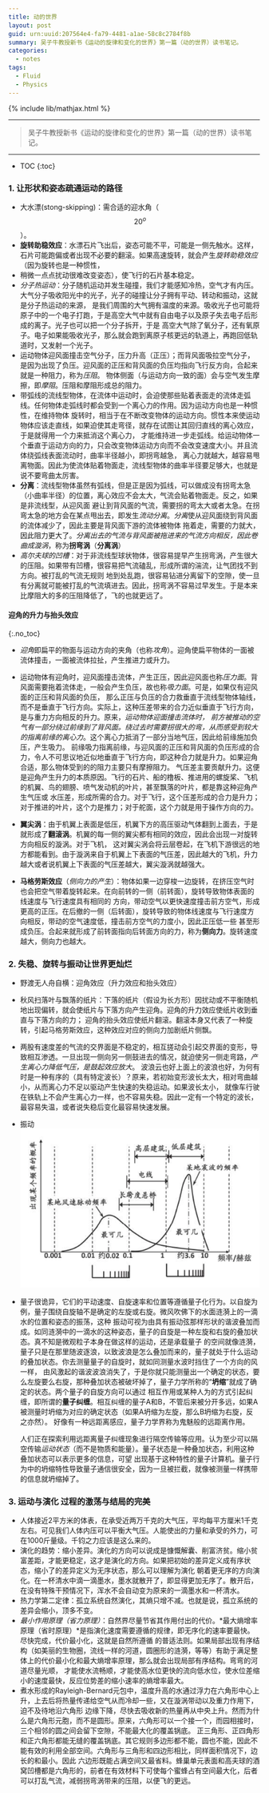 ```yaml
---
title: 动的世界
layout: post
guid: urn:uuid:207564e4-fa79-4481-a1ae-58c8c2784f8b
summary: 吴子牛教授新书《运动的旋律和变化的世界》第一篇（动的世界）读书笔记。
categories:
  - notes
tags:
  - Fluid
  - Physics
---
```


{% include lib/mathjax.html %}

------

> 吴子牛教授新书《运动的旋律和变化的世界》第一篇（动的世界）读书笔记。

------

* TOC
{:toc}

### 1. 让形状和姿态疏通运动的路径

- 大水漂(stong-skipping)：需合适的迎水角（$$20^o$$）。
- **旋转助稳效应**：水漂石片飞出后，姿态可能不平，可能是一侧先触水。这样，石片可能跑偏或者出现不必要的翻滚。如果高速旋转，就会产生*旋转助稳效应*（因为旋转也是一种惯性，
- 稍微一点点扰动很难改变姿态），使飞行的石片基本稳定。
- *分子热运动*：分子随机运动并发生碰撞，我们才能感知冷热，空气才有内压。大气分子吸收阳光中的光子，光子的碰撞让分子拥有平动、转动和振动，这就是分子热运动的来源，
  是我们周围的大气拥有温度的来源。吸收光子也可能将原子中的一个电子打跑，于是高空大气中就有自由电子以及原子失去电子后形成的离子。光子也可以把一个分子拆开，于是
  高空大气除了氧分子，还有氧原子。电子如果能吸收光子，那么就会跑到离原子核更远的轨道上，再跑回低轨道时，又发射一个光子。
- 运动物体迎风面撞击空气分子，压力升高（正压）；而背风面吸拉空气分子，是因为出现了负压。迎风面的正压和背风面的负压均指向飞行反方向，合起来就是一种阻力，称为*压阻*。
  物体侧面（与运动方向一致的面）会与空气发生摩擦，即*摩阻*。压阻和摩阻形成总的阻力。
- 带弧线的流线型物体，在流体中运动时，会迫使那些贴着表面走的流体走弧线。任何物体走弧线时都会受到一个离心力的作用。因为运动方向也是一种惯性，在维持物体
  旋转时，相当于在不断改变物体的运动方向。惯性本来使运动物体应该走直线，如果迫使其走弯径，就存在试图让其回归直线的离心效应，于是就得用一个力来抵消这个离心力，
  才能维持进一步走弧线。给运动物体一个垂直于运动方向的力，只会改变物体运动方向而不会改变速度大小。并且流体绕弧线表面流动时，曲率半径越小，即拐弯越急，
  离心力就越大，越容易甩离物面。因此为使流体贴着物面走，流线型物体的曲率半径要足够大，也就是说不要弯曲太厉害。
- **分离**：流线型物体虽然有弧线，但是正是因为弧线，可以做成没有拐弯太急（小曲率半径）的位置，离心效应不会太大，气流会贴着物面走。反之，如果是非流线型，从迎风面
  避让到背风面的气流，需要拐的弯太大或者太急。在拐弯太急的地方会在某点甩出去，即发生*流动分离*。*分离*使从迎风面绕到背风面的流体减少了，因此主要是背风面下游的流体被物体
  拖着走，需要的力就大，因此阻力更大了。*分离出去的气流与背风面被拖进来的气流方向相反，因此卷曲成漩涡*，称为**拐弯涡**（**分离涡**）
- *高尔夫球的凹槽*：对于非流线型球状物体，很容易提早产生拐弯涡，产生很大的压阻。如果带有凹槽，很容易把气流磕乱，形成所谓的湍流，让气团找不到方向。被打乱的气流无规则
  地到处乱跑，很容易钻进分离留下的空隙，使一旦有分离就可能被打乱的气流填进去。因此，拐弯涡不容易过早发生。于是本来比摩阻大的多的压阻降低了，飞的也就更远了。

#### 迎角的升力与抬头效应
{:.no_toc}
- *迎角*即扁平的物面与运动方向的夹角（也称*攻角*）。迎角使扁平物体的一面被流体撞击，一面被流体拉扯，产生推进力或升力。
- 运动物体有迎角时，迎风面撞击流体，产生正压，因此迎风面也称*压力面*。背风面需要拖着流体走，一般会产生负压，故也称*吸力面*。可是，如果仅有迎风面的正压和背风面的负压，
  那么正压与负压的合力救垂直于流线型物体轴线，而不是垂直于飞行方向。实际上，这种压差带来的合力近似垂直于飞行方向，是与重力方向相反的升力。原来，*运动物体迎面撞击流体时，
  前方被推动的空气有一部分绕过前缘到了背风面。绕过去时需要拐很大的弯，从而感受到较大的指离前缘的离心力*。这个离心力抵消了一部分当地气压，因此给前缘施加负压，产生吸力。
  前缘吸力指离前缘，与迎风面的正压和背风面的负压形成的合力，令人不可思议地近似地垂直于飞行方向，即这种合力就是升力。如果迎角合适，那么物体受到的的阻力主要只有摩擦阻力。
  气压差主要贡献升力。这便是迎角产生升力的本质原因。飞行的石片、船的橹板、推进用的螺旋桨、飞机的机翼、鸟的翅膀、喷气发动机的叶片，甚至飘落的叶片，都是靠这种迎角产生气压或
  水压差，形成所需的合力。对于飞行，这个压差形成的合力是升力；对于推进的叶片，这个力是推力；对于舵面，这个力就是用于操作方向的力。
- **翼尖涡**：由于机翼上表面是低压，机翼下方的高压驱动气体翻到上面去，于是就形成了**翻滚涡**。机翼的每一侧的翼尖都有相同的效应，因此会出现一对旋转方向相反的漩涡。对于飞机，
  这对翼尖涡会将云层卷起，在飞机下游很远的地方都能看到。由于漩涡来自于机翼上下表面的气压差，因此越大的飞机，升力越大或者说机翼上下表面的气压差越大，翼尖漩涡就越强大。

- **马格劳斯效应**（*侧向力的产生*）：物体如果一边穿梭一边旋转，在挤压空气时也会把空气带着旋转起来。在向前转的一侧（前转面），旋转导致物体表面的线速度与飞行速度具有相同的
  方向，带动空气以更快速度撞击前方空气，形成更高的正压。在后撤的一侧（后转面），旋转导致的物体线速度与飞行速度方向相反，带动的空气速度低，撞击前方空气的力度小，因此正压低一些
  甚至形成负压。合起来就形成了前转面指向后转面方向的力，称为**侧向力**。旋转速度越大，侧向力也越大。

### 2. 失稳、旋转与振动让世界更灿烂

- 野渡无人舟自横：迎角效应（升力效应和抬头效应）
- 秋风扫落叶与飘落的纸片：下落的纸片（假设为长方形）因扰动或不平衡随机地出现偏转，就会使纸片与下落方向产生迎角。迎角的升力效应使纸片收到垂直与下落方向的力；
  迎角的抬头效应使纸片翻滚。翻滚本身又代表了一种旋转，引起马格劳斯效应，这种效应对应的侧向力加剧纸片侧飘。
- 两股有速度差的气流的交界面是不稳定的，相互搓动会引起交界面的变形，导致相互渗透。一旦出现一侧向另一侧鼓进去的情况，就迫使另一侧走弯路，*产生离心力降低气压，是鼓起效应放大*。
  波浪云也好上面上的波浪也好，为何有时是一种有序的（具有特定波长）？原来，若初始变形波长太大，相对弯曲越小，从而离心力不足以驱动产生快速的失稳运动。如果波长太小，
  就像车行驶在铁轨上不会产生离心力一样，也不容易失稳。因此一定有一个特定的波长，最容易失温，或者说失稳后变化最容易快速发展。
- 振动
  [![不同现象的频率范围](/media/files/2017/12/31/commonFreq.png)](https://github.com/bizhishui/bizhishui.github.io/blob/master/ "不同现象的频率范围可能有重叠")
- 量子很诡异，它们的平动速度、自旋速率和位置等遵循量子化行为。以自旋为例，量子围绕自旋轴不是确定的左旋或右旋。微风吹佛下的水面涟漪上的一滴水的位置和姿态的振荡，这种
  振动可视为由具有振动弦那样形状的谐波叠加而成。如同涟漪中的一滴水的这种姿态，量子的自旋是一种左旋和右旋的叠加状态。真不知是微观粒子本身在做这样的运动，还是承载量子
  的空间就像涟漪，量子只是在那里随波逐浪，以致波浪是怎么叠加而来的，量子就处于什么运动的叠加状态。你去测量量子的自旋时，就如同测量水波时挡住了一个方向的风一样，
  由风激起的谐波波浪消失了，于是你就只能测量出一个确定的状态，要么左旋要么右旋，那种叠加状态被破坏掉了，量子力学所称的“**坍缩**”就成了确定的状态。两个量子的自旋方向可以通过
  相互作用或某种人为的方式引起纠缠，即所谓的**量子纠缠**。相互纠缠的量子A和B，不管后来被分开多远，如果A被测量时坍缩为对应的确定状态（如果A坍缩为左旋，那么B坍缩为右旋，反之亦然）。
  好像有一种远距离感应，量子力学界称为鬼魅般的远距离作用。

  人们正在探索利用远距离量子纠缠现象进行隔空传输等应用。认为至少可以隔空传输*运动状态*（而不是物质和能量）。量子状态是一种叠加状态，利用这种叠加状态可以表示更多的信息，可望
  出现基于这种特性的量子计算机。量子行为中的坍缩特性导致量子通信很安全，因为一旦被拦截，就像被测量一样携带的信息就坍缩掉了。

### 3. 运动与演化  过程的激荡与结局的完美

- 人体接近2平方米的体表，在承受近两万千克的大气压，平均每平方厘米1千克左右。可见我们人体内压可以平衡大气压。人能使出的力量和承受的外力，可在1000斤量级。千钧之力应该是这么来的。
- 演化的趋势：缩小差异。演化的方向可以说成是慷慨解囊、削富济贫。缩小贫富差距，才能更稳定，这才是演化的方向。如果把初始的差异定义成有序状态，缩小了的差异定义为无序状态，那么可以理解为演化
  朝着更无序的方向演化。在一杯清水中滴一滴墨水，墨水就散开了，即显得更加无序了。散开后，在没有特殊干预情况下，浑水不会自动变为原来的一滴墨水和一杯清水。
- 热力学第二定律：孤立系统自然演化，其熵只增不减。也就是说，孤立系统的差异会缩小，顶多不变。
- *最小作用原理（省力原理）*：自然界尽量节省其作用付出的代价。*最大熵增率原理（省时原理）*是指演化速度需要遵循的规律，即无序化的速率要最快。尽快完成，代价最小化，这就是自然所遵循
  的普适法则。如果局部出现有序结构（如美丽的生物圈，流线一样的河道，圆圈形的涟漪，等等）有助于满足整体上的代价最小化和最大熵增率原理，那么就会出现局部有序结构。弯弯的河道尽量光顺，
  才能使水流畅顺，才能使高水位更快的流向低水位，使水位差缩小的速度最快，反应位势差的缩小速率的熵增率最大。
- 煮水形成的Rayleigh-Bernard元包中，温度升高的水通过浮力在六角形中心上升，上去后将热量传递给空气从而冷却一些，又在漩涡带动以及重力作用下，迫不及待地沿六角形
  边缘下降，尽快去吸收新的热量再从中央上升。然而为什么是六角形元胞，而不是圆形。原来，六角形可以一个接一个，而园相接时，三个相邻的圆之间会留下空隙，不能最大化的覆盖锅底。
  正三角形、正四角形和正六角形都能无缝的覆盖锅底。其它规则多边形都不能，圆也不能，因此不能有效的利用全部空间。六角形与三角形和四边形相比，同样面积情况下，边长的和最小。因此
  六边形既能占满空间又最省料。蜂巢单元表面和高夫球的酒窝凹槽都是六角形的，前者在有效材料下可使每个蜜蜂占有空间最大化，后者可以打乱气流，减弱拐弯涡带来的压阻，以便飞的更远。
